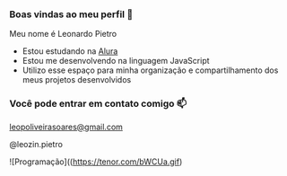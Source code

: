 ### Boas vindas ao meu perfil 💙

Meu nome é Leonardo Pietro

- Estou estudando na [Alura](https://www.alura.com.br)
- Estou me desenvolvendo na linguagem JavaScript
- Utilizo esse espaço para minha organização e compartilhamento dos meus projetos desenvolvidos

### Você pode entrar em contato comigo :mailbox:

leopoliveirasoares@gmail.com

@leozin.pietro

![Programação]((https://tenor.com/bWCUa.gif)
